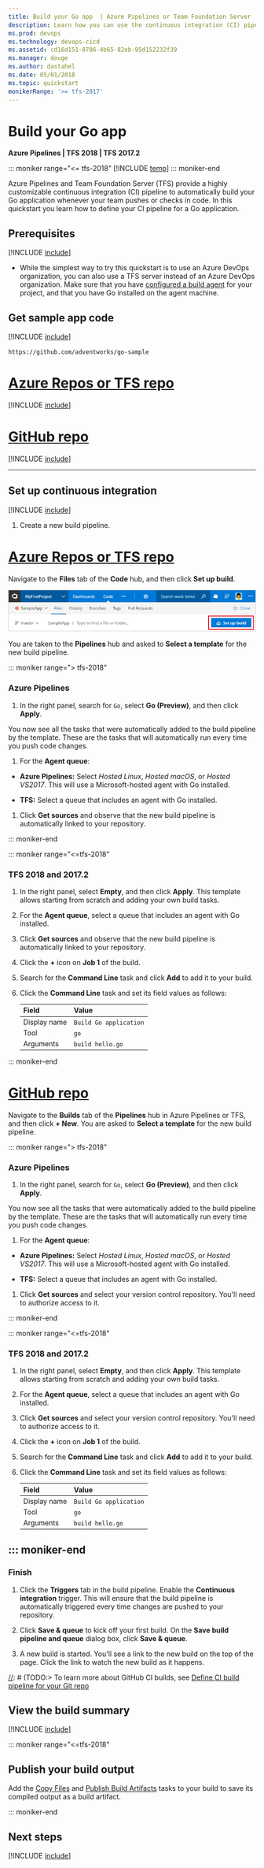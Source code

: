 ```yaml
---
title: Build your Go app  | Azure Pipelines or Team Foundation Server
description: Learn how you can use the continuous integration (CI) pipeline in Azure Pipelines or TFS to automatically build your Go application
ms.prod: devops
ms.technology: devops-cicd
ms.assetid: cd16d151-8786-4b65-82eb-95d152232f39
ms.manager: douge
ms.author: dastahel
ms.date: 05/01/2018
ms.topic: quickstart
monikerRange: '>= tfs-2017'
---
```


# Build your Go app

**Azure Pipelines | TFS 2018 | TFS 2017.2**

::: moniker range="<= tfs-2018"
[!INCLUDE [temp](../../_shared/concept-rename-note.md)]
::: moniker-end

Azure Pipelines and Team Foundation Server (TFS) provide a highly customizable continuous integration (CI) pipeline to automatically build your Go application whenever your team pushes or checks in code. In this quickstart you learn how to define your CI pipeline for a Go application.

## Prerequisites

[!INCLUDE [include](../../_shared/ci-cd-prerequisites-vsts.md)]

* While the simplest way to try this quickstart is to use an Azure DevOps organization, you can also use a TFS server instead of an Azure DevOps organization. Make sure that you have [configured a build agent](../../agents/agents.md) for your project, and that you have Go installed on the agent machine.

## Get sample app code

[!INCLUDE [include](../_shared/get-sample-code-intro.md)]

```
https://github.com/adventworks/go-sample
```

# [Azure Repos or TFS repo](#tab/vsts)

[!INCLUDE [include](../_shared/get-sample-code-vsts-tfs-2017-update-2.md)]

# [GitHub repo](#tab/github)

[!INCLUDE [include](../_shared/get-sample-code-github.md)]

---

## Set up continuous integration

[!INCLUDE [include](../../_shared/ci-quickstart-intro.md)]

[//]: # (TODO: Restore use of includes when we get support for using them in a list.)

1. Create a new build pipeline.

# [Azure Repos or TFS repo](#tab/vsts)

Navigate to the **Files** tab of the **Code** hub, and then click **Set up build**.

![Screenshot showing button to set up build for a repository](../_shared/_img/set-up-first-build-from-code-hub.png)

You are taken to the **Pipelines** hub and asked to **Select a template** for the new build pipeline.

::: moniker range="> tfs-2018"

  ### Azure Pipelines

1. In the right panel, search for `Go`, select **Go (Preview)**, and then click **Apply**.

 You now see all the tasks that were automatically added to the build pipeline by the template. These are the tasks that will automatically run every time you push code changes.

1. For the **Agent queue**:

 * **Azure Pipelines:** Select _Hosted Linux_, _Hosted macOS_, or _Hosted VS2017_. This will use a Microsoft-hosted agent with Go installed.

 * **TFS:** Select a queue that includes an agent with Go installed.

1. Click **Get sources** and observe that the new build pipeline is automatically linked to your repository.

::: moniker-end

::: moniker range="<=tfs-2018"

  ### TFS 2018 and 2017.2

1. In the right panel, select **Empty**, and then click **Apply**. This template allows starting from scratch and adding your own build tasks.

1. For the **Agent queue**, select a queue that includes an agent with Go installed.

1. Click **Get sources** and observe that the new build pipeline is automatically linked to your repository.

1. Click the **+** icon on **Job 1** of the build.

1. Search for the **Command Line** task and click **Add** to add it to your build.

1. Click the **Command Line** task and set its field values as follows:

      Field        | Value
      ------------ | -----
      Display name | `Build Go application`
      Tool         | `go`
      Arguments    | `build hello.go`

::: moniker-end

# [GitHub repo](#tab/github)

Navigate to the **Builds** tab of the **Pipelines** hub in Azure Pipelines or TFS, and then click **+ New**. You are asked to **Select a template** for the new build pipeline.

::: moniker range="> tfs-2018"

  ### Azure Pipelines

1. In the right panel, search for `Go`, select **Go (Preview)**, and then click **Apply**.

 You now see all the tasks that were automatically added to the build pipeline by the template. These are the tasks that will automatically run every time you push code changes.

1. For the **Agent queue**:

 * **Azure Pipelines:** Select _Hosted Linux_, _Hosted macOS_, or _Hosted VS2017_. This will use a Microsoft-hosted agent with Go installed.

 * **TFS:** Select a queue that includes an agent with Go installed.

1. Click **Get sources** and select your version control repository. You'll need to authorize access to it.

::: moniker-end

::: moniker range="<=tfs-2018"

  ### TFS 2018 and 2017.2

1. In the right panel, select **Empty**, and then click **Apply**. This template allows starting from scratch and adding your own build tasks.

1. For the **Agent queue**, select a queue that includes an agent with Go installed.

1. Click **Get sources** and select your version control repository. You'll need to authorize access to it.

1. Click the **+** icon on **Job 1** of the build.

1. Search for the **Command Line** task and click **Add** to add it to your build.

1. Click the **Command Line** task and set its field values as follows:

      Field        | Value
      ------------ | -----
      Display name | `Build Go application`
      Tool         | `go`
      Arguments    | `build hello.go`

::: moniker-end
---

  ### Finish

1. Click the **Triggers** tab in the build pipeline. Enable the **Continuous integration** trigger. This will ensure that the build pipeline is automatically triggered every time changes are pushed to your repository.

1. Click **Save & queue** to kick off your first build. On the **Save build pipeline and queue** dialog box, click **Save & queue**.

1. A new build is started. You'll see a link to the new build on the top of the page. Click the link to watch the new build as it happens.

[//]: # (TODO:> [!TIP])
[//]: # (TODO:> To learn more about GitHub CI builds, see [Define CI build pipeline for your Git repo](#)

## View the build summary

[!INCLUDE [include](../_shared/view-build-summary.md)]

::: moniker range="<=tfs-2018"

## Publish your build output

Add the [Copy Files](../../tasks/utility/copy-files.md) and [Publish Build Artifacts](../../tasks/utility/publish-build-artifacts.md) tasks to your build to save its compiled output as a build artifact.

::: moniker-end

## Next steps

[!INCLUDE [include](../_shared/ci-web-app-next-steps.md)]
